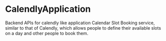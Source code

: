 # CalendlyApplication
Backend APIs for calendly like application
Calendar Slot Booking service, similar to that of Calendly, which allows people
to define their available slots on a day and other people to book them.
